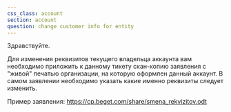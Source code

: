 ```yaml
---
css_class: account
section: account
question: change customer info for entity
---
```

Здравствуйте.

Для изменения реквизитов текущего владельца аккаунта вам необходимо приложить к данному тикету скан-копию заявления с "живой" печатью организации, на которую оформлен данный аккаунт. В самом заявлении необходимо указать какие именно реквизиты следует изменить.

Пример заявления: https://cp.beget.com/share/smena_rekvizitov.odt